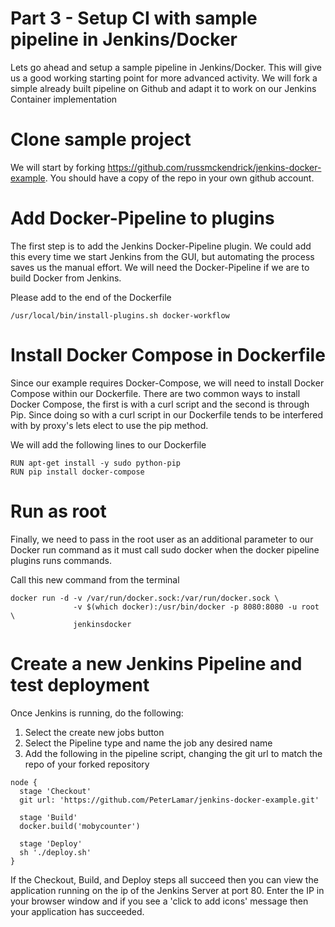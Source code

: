 # Part 3 - Setup CI with sample pipeline in Jenkins/Docker

Lets go ahead and setup a sample pipeline in Jenkins/Docker. This will give
us a good working starting point for more advanced activity. We will fork a
simple already built pipeline on Github and adapt it to work on our 
Jenkins Container implementation

# Clone sample project

We will start by forking 
https://github.com/russmckendrick/jenkins-docker-example. You should have a 
copy of the repo in your own github account.

# Add Docker-Pipeline to plugins

The first step is to add the Jenkins Docker-Pipeline plugin. We could add this 
every time we start Jenkins from the GUI, but automating the process saves us 
the manual effort. We will need the Docker-Pipeline if we are to build Docker
from Jenkins.

Please add to the end of the Dockerfile

```
/usr/local/bin/install-plugins.sh docker-workflow
```

# Install Docker Compose in Dockerfile

Since our example requires Docker-Compose, we will need to install Docker 
Compose within our Dockerfile. There are two common ways to install Docker 
Compose, the first is with a curl script and the second is through Pip. Since
doing so with a curl script in our Dockerfile tends to be interfered with by 
proxy's lets elect to use the pip method. 

We will add the following lines to our Dockerfile

```
RUN apt-get install -y sudo python-pip 
RUN pip install docker-compose
```

# Run as root

Finally, we need to pass in the root user as an additional parameter to our
Docker run command as it must call sudo docker when the docker pipeline plugins
runs commands. 

Call this new command from the terminal

```
docker run -d -v /var/run/docker.sock:/var/run/docker.sock \
              -v $(which docker):/usr/bin/docker -p 8080:8080 -u root \
              jenkinsdocker
```

# Create a new Jenkins Pipeline and test deployment

Once Jenkins is running, do the following:

1. Select the create new jobs button
2. Select the Pipeline type and name the job any desired name
3. Add the following in the pipeline script, changing the git url to match
the repo of your forked repository

```
node {  
  stage 'Checkout' 
  git url: 'https://github.com/PeterLamar/jenkins-docker-example.git'  

  stage 'Build' 
  docker.build('mobycounter')  

  stage 'Deploy'  
  sh './deploy.sh'
}
```

If the Checkout, Build, and Deploy steps all succeed then you can view the application running on the ip of the Jenkins Server at port 80. Enter the IP in your browser window and if you see a 'click to add icons' message then your application has succeeded. 
